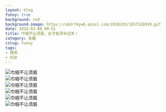 ```yaml
---
layout: blog
funny: true
background: red
background-image: https://obdr74yw6.qnssl.com/2018/03/1857328019.gif
date: 2018-03-08 09:51
title: 巾帼不让须眉，女子能顶半边天！
category: 有趣
cslug: funny
tags:
- 搞笑
- 妇女
---
```


![巾帼不让须眉][1]  
![巾帼不让须眉][2]  
![巾帼不让须眉][3]  
![巾帼不让须眉][4]  
![巾帼不让须眉][5]  
![巾帼不让须眉][6]


  [1]: https://wx3.sinaimg.cn/large/dd412be4gy1fp4tl7vhlcg206o08c1l0.gif
  [2]: https://wx4.sinaimg.cn/large/dd412be4gy1fp4tkv1k06g207m05ub1c.gif
  [3]: https://wx3.sinaimg.cn/large/dd412be4gy1fp4tl13yr9g208o08ye81.gif
  [4]: https://wx3.sinaimg.cn/large/dd412be4gy1fp4tl4oc2kg206y06yqv6.gif
  [5]: https://wx4.sinaimg.cn/large/dd412be4gy1fp4tl42zu2g206z0b4x6p.gif
  [6]: https://wx3.sinaimg.cn/large/dd412be4gy1fp4tl2qm75g207i0a0kjo.gif